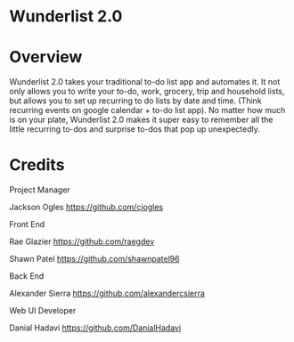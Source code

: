 # Wunderlist 2.0

# Overview

Wunderlist 2.0 takes your traditional to-do list app and automates it. It not only allows you to write your to-do, work, grocery, trip and household lists, but allows you to set up recurring to do lists by date and time. (Think recurring events on google calendar + to-do list app). No matter how much is on your plate, Wunderlist 2.0 makes it super easy to remember all the little recurring to-dos and surprise to-dos that pop up unexpectedly.

# Credits

Project Manager

Jackson Ogles https://github.com/cjogles

Front End

Rae Glazier https://github.com/raegdev

Shawn Patel https://github.com/shawnpatel96

Back End 

Alexander Sierra https://github.com/alexandercsierra

Web UI Developer

Danial Hadavi https://github.com/DanialHadavi

